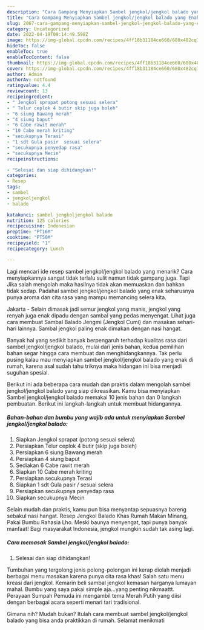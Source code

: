 ```yaml
---
description: "Cara Gampang Menyiapkan Sambel jengkol/jengkol balado yang Enak, Buat Buka Puasa Bikin Ngiler"
title: "Cara Gampang Menyiapkan Sambel jengkol/jengkol balado yang Enak, Buat Buka Puasa Bikin Ngiler"
slug: 2067-cara-gampang-menyiapkan-sambel-jengkol-jengkol-balado-yang-enak-buat-buka-puasa-bikin-ngiler
category: Uncategorized
date: 2022-04-19T09:14:49.598Z
image: https://img-global.cpcdn.com/recipes/4ff18b31184ce660/680x482cq70/sambel-jengkoljengkol-balado-foto-resep-utama.jpg
hideToc: false
enableToc: true
enableTocContent: false
thumbnail: https://img-global.cpcdn.com/recipes/4ff18b31184ce660/680x482cq70/sambel-jengkoljengkol-balado-foto-resep-utama.jpg
cover: https://img-global.cpcdn.com/recipes/4ff18b31184ce660/680x482cq70/sambel-jengkoljengkol-balado-foto-resep-utama.jpg
author: Admin
authorAv: notfound
ratingvalue: 4.4
reviewcount: 13
recipeingredient:
- " Jengkol sprapat potong sesuai selera"
- " Telur ceplok 4 butir skip juga boleh"
- "6 siung Bawang merah"
- "4 siung baput"
- "6 Cabe rawit merah"
- "10 Cabe merah kriting"
- "secukupnya Terasi"
- "1 sdt Gula pasir  sesuai selera"
- "secukupnya penyedap rasa"
- "secukupnya Mecin"
recipeinstructions:

- "Selesai dan siap dihidangkan!"
categories:
- Resep
tags:
- sambel
- jengkoljengkol
- balado

katakunci: sambel jengkoljengkol balado 
nutrition: 125 calories
recipecuisine: Indonesian
preptime: "PT16M"
cooktime: "PT50M"
recipeyield: "1"
recipecategory: Lunch

---
```



Lagi mencari ide resep sambel jengkol/jengkol balado yang menarik? Cara menyiapkannya sangat tidak terlalu sulit namun tidak gampang juga. Tapi Jika salah mengolah maka hasilnya tidak akan memuaskan dan bahkan tidak sedap. Padahal sambel jengkol/jengkol balado yang enak seharusnya punya aroma dan cita rasa yang mampu memancing selera kita.


Jakarta - Selain dimasak jadi semur jengkol yang manis, jengkol yang renyah juga enak dipadu dengan sambal yang pedas menyengat. Lihat juga cara membuat Sambal Balado Jengmi (Jengkol Cumi) dan masakan sehari-hari lainnya. Sambal jengkol paling enak dimakan dengan nasi hangat.

Banyak hal yang sedikit banyak berpengaruh terhadap kualitas rasa dari sambel jengkol/jengkol balado, mulai dari jenis bahan, kedua pemilihan bahan segar hingga cara membuat dan menghidangkannya. Tak perlu pusing kalau mau menyiapkan sambel jengkol/jengkol balado yang enak di rumah, karena asal sudah tahu triknya maka hidangan ini bisa menjadi suguhan spesial.


Berikut ini ada beberapa cara mudah dan praktis dalam mengolah sambel jengkol/jengkol balado yang siap dikreasikan. Kamu bisa menyiapkan Sambel jengkol/jengkol balado memakai 10 jenis bahan dan 0 langkah pembuatan. Berikut ini langkah-langkah untuk membuat hidangannya.

<!--inarticleads1-->

##### Bahan-bahan dan bumbu yang wajib ada untuk menyiapkan Sambel jengkol/jengkol balado:

1. Siapkan  Jengkol sprapat (potong sesuai selera)
1. Persiapkan  Telur ceplok 4 butir (skip juga boleh)
1. Persiapkan 6 siung Bawang merah
1. Persiapkan 4 siung baput
1. Sediakan 6 Cabe rawit merah
1. Siapkan 10 Cabe merah kriting
1. Persiapkan secukupnya Terasi
1. Siapkan 1 sdt Gula pasir / sesuai selera
1. Persiapkan secukupnya penyedap rasa
1. Siapkan secukupnya Mecin


Selain mudah dan praktis, kamu pun bisa menyantap sepuasnya bareng sebakul nasi hangat. Resep Jengkol Balado Khas Rumah Makan Minang, Pakai Bumbu Rahasia Lho. Meski baunya menyengat, tapi punya banyak manfaat! Bagi masyarakat Indonesia, jengkol mungkin sudah tak asing lagi. 

<!--inarticleads2-->

##### Cara memasak Sambel jengkol/jengkol balado:


1. Selesai dan siap dihidangkan!

Tumbuhan yang tergolong jenis polong-polongan ini kerap diolah menjadi berbagai menu masakan karena punya cita rasa khas! Salah satu menu kreasi dari jengkol. Kemarin beli sambal jengkol kemasan harganya lumayan mahal. Bumbu yang saya pakai simple aja…yang penting nikmaattt. Perayaan Sumpah Pemuda ini mengambil tema Merah Putih yang diisi dengan berbagai acara seperti menari tari tradisional. 

Gimana nih? Mudah bukan? Itulah cara membuat sambel jengkol/jengkol balado yang bisa anda praktikkan di rumah. Selamat menikmati
